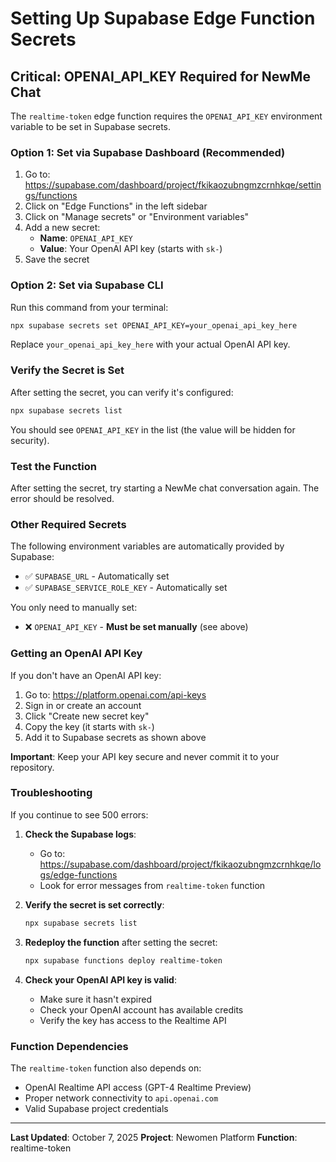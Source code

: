 # Setting Up Supabase Edge Function Secrets

## Critical: OPENAI_API_KEY Required for NewMe Chat

The `realtime-token` edge function requires the `OPENAI_API_KEY` environment variable to be set in Supabase secrets.

### Option 1: Set via Supabase Dashboard (Recommended)

1. Go to: https://supabase.com/dashboard/project/fkikaozubngmzcrnhkqe/settings/functions
2. Click on "Edge Functions" in the left sidebar
3. Click on "Manage secrets" or "Environment variables"
4. Add a new secret:
   - **Name**: `OPENAI_API_KEY`
   - **Value**: Your OpenAI API key (starts with `sk-`)
5. Save the secret

### Option 2: Set via Supabase CLI

Run this command from your terminal:

```bash
npx supabase secrets set OPENAI_API_KEY=your_openai_api_key_here
```

Replace `your_openai_api_key_here` with your actual OpenAI API key.

### Verify the Secret is Set

After setting the secret, you can verify it's configured:

```bash
npx supabase secrets list
```

You should see `OPENAI_API_KEY` in the list (the value will be hidden for security).

### Test the Function

After setting the secret, try starting a NewMe chat conversation again. The error should be resolved.

### Other Required Secrets

The following environment variables are automatically provided by Supabase:
- ✅ `SUPABASE_URL` - Automatically set
- ✅ `SUPABASE_SERVICE_ROLE_KEY` - Automatically set

You only need to manually set:
- ❌ `OPENAI_API_KEY` - **Must be set manually** (see above)

### Getting an OpenAI API Key

If you don't have an OpenAI API key:

1. Go to: https://platform.openai.com/api-keys
2. Sign in or create an account
3. Click "Create new secret key"
4. Copy the key (it starts with `sk-`)
5. Add it to Supabase secrets as shown above

**Important**: Keep your API key secure and never commit it to your repository.

### Troubleshooting

If you continue to see 500 errors:

1. **Check the Supabase logs**:
   - Go to: https://supabase.com/dashboard/project/fkikaozubngmzcrnhkqe/logs/edge-functions
   - Look for error messages from `realtime-token` function

2. **Verify the secret is set correctly**:
   ```bash
   npx supabase secrets list
   ```

3. **Redeploy the function** after setting the secret:
   ```bash
   npx supabase functions deploy realtime-token
   ```

4. **Check your OpenAI API key is valid**:
   - Make sure it hasn't expired
   - Check your OpenAI account has available credits
   - Verify the key has access to the Realtime API

### Function Dependencies

The `realtime-token` function also depends on:
- OpenAI Realtime API access (GPT-4 Realtime Preview)
- Proper network connectivity to `api.openai.com`
- Valid Supabase project credentials

---

**Last Updated**: October 7, 2025
**Project**: Newomen Platform
**Function**: realtime-token
